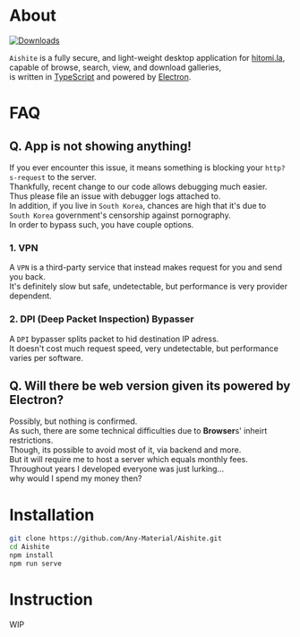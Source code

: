 # About


[comment]: [![Discord](https://discordapp.com/api/guilds/954812774956036097/widget.png?style=shield)](https://discord.gg/U8SRTpnwvg)
[![Downloads](https://img.shields.io/github/downloads/Any-Material/Aishite/total.svg)](https://github.com/Any-Material/Aishite/releases)


`Aishite` is a fully secure, and light-weight desktop application for [hitomi.la](https://hitomi.la),<br>
capable of browse, search, view, and download galleries,<br>
is written in [TypeScript](https://github.com/microsoft/TypeScript) and powered by [Electron](https://github.com/electron).<br>

# FAQ

## Q. **App** is not showing anything!

If you ever encounter this issue, it means something is blocking your `http?s-request` to the server.<br>
Thankfully, recent change to our code allows debugging much easier.<br>
Thus please file an issue with debugger logs attached to.<br>
In addition, if you live in `South Korea`, chances are high that it's due to<br>
`South Korea` government's censorship against pornography.<br>
In order to bypass such, you have couple options.<br>

### 1. **VPN**

A `VPN` is a third-party service that instead makes request for you and send you back.<br>
It's definitely slow but safe, undetectable, but performance is very provider dependent.<br>

### 2. **DPI** (Deep Packet Inspection) **Bypasser**

A `DPI` bypasser splits packet to hid destination IP adress.<br>
It doesn't cost much request speed, very undetectable, but performance varies per software.<br>

## Q. Will there be **web version** given its powered by Electron?

Possibly, but nothing is confirmed.<br>
As such, there are some technical difficulties due to **Browser**s' inheirt restrictions.<br>
Though, its possible to avoid most of it, via backend and more.<br>
But it will require me to host a server which equals monthly fees.<br>
Throughout years I developed everyone was just lurking...<br>
why would I spend my money then?<br>

# Installation

```bash
git clone https://github.com/Any-Material/Aishite.git
cd Aishite
npm install
npm run serve
```

# Instruction

WIP
